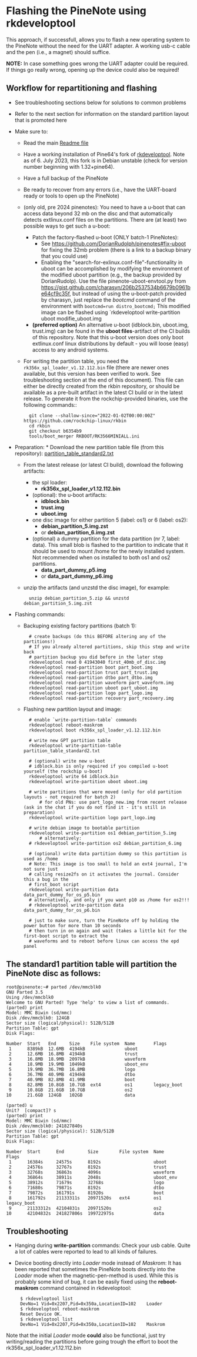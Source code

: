 # Flashing the PineNote using rkdeveloptool

This approach, if successfull, allows you to flash a new operating system to the PineNote without the need for the UART adapter. A working usb-c cable and the pen (i.e., a magnet) should suffice.

**NOTE:** In case something goes wrong the UART adapter could be required. If things go really wrong, opening up the device could also be required!

## Workflow for repartitioning and flashing
* See troubleshooting sections below for solutions to common problems
* Refer to the next section for information on the standard partition layout that is promoted here
* Make sure to:
	* Read the main [Readme file](../README.md)
	* Have a working installation of Pine64's fork of
	  [rkdeveloptool](https://gitlab.com/pine64-org/quartz-bsp/rkdeveloptool).
	  Note as of 6. July 2023, this fork is in Debian unstable (check for version number beginning with 1.32+pine64).
	* Have a full backup of the PineNote
	* Be ready to recover from any errors (i.e., have the UART-board ready or
	  tools to open up the PineNote)
	* (only old, pre 2024 pinenotes): You need to have a u-boot that can access data beyond 32 mb on the disc and that automatically detects extlinux.conf files on the partitions.
	  There are (at least) two possible ways to get such a u-boot:
	    * Patch the factory-flashed u-boot (ONLY batch-1 PineNotes):
	      * See https://github.com/DorianRudolph/pinenotes#fix-uboot for fixing the 32mb problem (there is a link to a backup binary that you could use)
	      * Enabling the "search-for-exlinux.conf-file"-functionality in uboot can be accomplished by modifying the environment of the modified uboot partition (e.g., the backup provided by DorianRudolp). Use the file pinenote-uboot-envtool.py from  https://gist.github.com/charasyn/206b2537534b6679b0961be64cf9c35f, but instead of using the u-boot-patch provided by charasyn, just replace the *bootcmd* command of the environment with `bootcmd=run distro_bootcmd;` This modified image can be flashed using `rkdeveloptool write-partition uboot modifie_uboot.img
	    * **(preferred option)** An alternative u-boot (idblock.bin, uboot.img, trust.img) can be found in the **uboot files**-artifact of the CI builds of this repository. Note that this u-boot version does only boot extlinux.conf linux distributions by default - you will loose (easy) access to any android systems.
	* For writing the partition table, you need the `rk356x_spl_loader_v1.12.112.bin` file (there are newer ones available, but this version has been verified to work. See troubleshooting section at the end of this document). This file can either be directly created from the rkbin repository, or should be available as a pre-built artifact in the latest CI build or in the latest release.
 	To generate it from the rockchip-provided binaries, use the following commands::

            git clone --shallow-since="2022-01-02T00:00:00Z" https://github.com/rockchip-linux/rkbin
            cd rkbin
            git checkout b6354b9
            tools/boot_merger RKBOOT/RK3566MINIALL.ini

* Preparation:
        * Download the new partition table file (from this repository): [partition_table_standard2.txt](partition_table_standard2.txt)
	* From the latest release (or latest CI build), download the following artifacts:
         * the spl loader:
           * **rk356x_spl_loader_v1.12.112.bin**
         * (optional): the u-boot artifacts:
           * **idblock.bin**
           * **trust.img**
           * **uboot.img**
         * one disc image for either partition 5 (label: os1) or 6 (label: os2):
           * **debian_partition_5.img.zst**
           * or **debian_partition_6.img.zst**
         * (optional) a dummy partition for the data partition (nr 7, label: data). This small blob is flashed to the partition to indicate that it should be used to mount /home for the newly installed system. Not recommended when os installed to both os1 and os2 partitions.
           * **data_part_dummy_p5.img**
           * or **data_part_dummy_p6.img**
	* unzip the artifacts (and unzstd the disc image), for example:

			unzip debian_partition_5.zip && unzstd debian_partition_5.img.zst

* Flashing commands:

  * Backuping existing factory partitions (batch 1):
    
		  # create backups (do this BEFORE altering any of the partitions!)
		  # If you already altered partitions, skip this step and write back
		  # partition backup you did before in the later step
		  rkdeveloptool read 0 41943040 first_40mb_of_disc.img
		  rkdeveloptool read-partition boot part_boot.img
		  rkdeveloptool read-partition trust part_trust.img
		  rkdeveloptool read-partition dtbo part_dtbo.img
		  rkdeveloptool read-partition waveform part_waveform.img
		  rkdeveloptool read-partition uboot part_uboot.img
		  rkdeveloptool read-partition logo part_logo.img
		  rkdeveloptool read-partition recovery part_recovery.img

  * Flashing new partition layout and image:
    
		  # enable `write-partition-table` commands
		  rkdeveloptool reboot-maskrom
		  rkdeveloptool boot rk356x_spl_loader_v1.12.112.bin
	
		  # write new GPT partition table
		  rkdeveloptool write-partition-table partition_table_standard2.txt
	
		  # (optional) write new u-boot
		  # idblock.bin is only required if you compiled u-boot yourself (the rockchip u-boot)
		  rkdeveloptool write 64 idblock.bin
		  rkdeveloptool write-partition uboot uboot.img
	
		  # write partitions that were moved (only for old partition layouts - not required for batch 2)
      		  # for old PNs: use part_logo_new.img from recent release (ask in the chat if you do not find it - it's still in preparation)
		  rkdeveloptool write-partition logo part_logo.img
	
		  # write debian image to bootable partition
		  rkdeveloptool write-partition os1 debian_partition_5.img
	          # alternatively:
	  	  # rkdeveloptool write-partition os2 debian_partition_6.img
	
		  # (optional) write data partition dummy so this partition is used as /home
		  # Note: This image is too small to hold an ext4 journal, I'm not sure just
		  # calling resize2fs on it activates the journal. Consider this a bug in the
		  # first_boot script
		  rkdeveloptool write-partition data data_part_dummy_for_os_p5.bin
	  	  # alternatively, and only if you want p10 as /home for os2!!!
	  	  # rkdeveloptool write-partition data data_part_dummy_for_os_p6.bin
						  
		  # just to make sure, turn the PineNote off by holding the power button for more than 10 seconds
		  # then turn in on again and wait (takes a little bit for the first-boot script to extract the
		  # waveforms and to reboot before linux can access the epd panel

## The standard1 partition table will partition the PineNote disc as follows:

	root@pinenote:~# parted /dev/mmcblk0
	GNU Parted 3.5
	Using /dev/mmcblk0
	Welcome to GNU Parted! Type 'help' to view a list of commands.
	(parted) print
	Model: MMC Biwin (sd/mmc)
	Disk /dev/mmcblk0: 124GB
	Sector size (logical/physical): 512B/512B
	Partition Table: gpt
	Disk Flags:

	Number  Start   End     Size    File system  Name       Flags
	 1      8389kB  12.6MB  4194kB               uboot
	 2      12.6MB  16.8MB  4194kB               trust
	 3      16.8MB  18.9MB  2097kB               waveform
	 4      18.9MB  19.9MB  1049kB               uboot_env
	 5      19.9MB  36.7MB  16.8MB               logo
	 6      36.7MB  40.9MB  4194kB               dtbo
	 7      40.9MB  82.8MB  41.9MB               boot
	 8      82.8MB  10.8GB  10.7GB  ext4         os1        legacy_boot
	 9      10.8GB  21.6GB  10.7GB               os2
	10      21.6GB  124GB   102GB                data

	(parted) u
	Unit?  [compact]? s
	(parted) print
	Model: MMC Biwin (sd/mmc)
	Disk /dev/mmcblk0: 241827840s
	Sector size (logical/physical): 512B/512B
	Partition Table: gpt
	Disk Flags:

	Number  Start      End         Size        File system  Name       Flags
	 1      16384s     24575s      8192s                    uboot
	 2      24576s     32767s      8192s                    trust
	 3      32768s     36863s      4096s                    waveform
	 4      36864s     38911s      2048s                    uboot_env
	 5      38912s     71679s      32768s                   logo
	 6      71680s     79871s      8192s                    dtbo
	 7      79872s     161791s     81920s                   boot
	 8      161792s    21133311s   20971520s   ext4         os1        legacy_boot
	 9      21133312s  42104831s   20971520s                os2
	10      42104832s  241827806s  199722975s               data


## Troubleshooting

* Hanging during **write-partition** commands: Check your usb cable. Quite a lot of cables were reported to lead to all kinds of failures.
* Device booting directly into *Loader* mode instead of *Maskrom*: It has been reported that sometimes the PineNote boots directly into the *Loader* mode when the magnetic-pen-method is used. While this is probably some kind of bug, it can be easily fixed using the **reboot-maskrom** command contained in rkdeveloptool:

		$ rkdeveloptool list
		DevNo=1	Vid=0x2207,Pid=0x350a,LocationID=102	Loader
		$ rkdeveloptool reboot-maskrom
		Reset Device OK.
		$ rkdeveloptool list
		DevNo=1	Vid=0x2207,Pid=0x350a,LocationID=102	Maskrom

Note that the initial *Loader* mode **could** also be functional, just try writing/reading the partitions before going trough the effort to boot the rk356x_spl_loader_v1.12.112.bin
